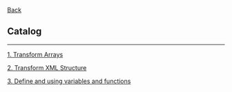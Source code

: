 [Back](../README.md)

## Catalog

<hr>


[1. Transform Arrays](array/README.md)

[2. Transform XML Structure](xml/README.md)

[3. Define and using variables and functions](function/README.md)


